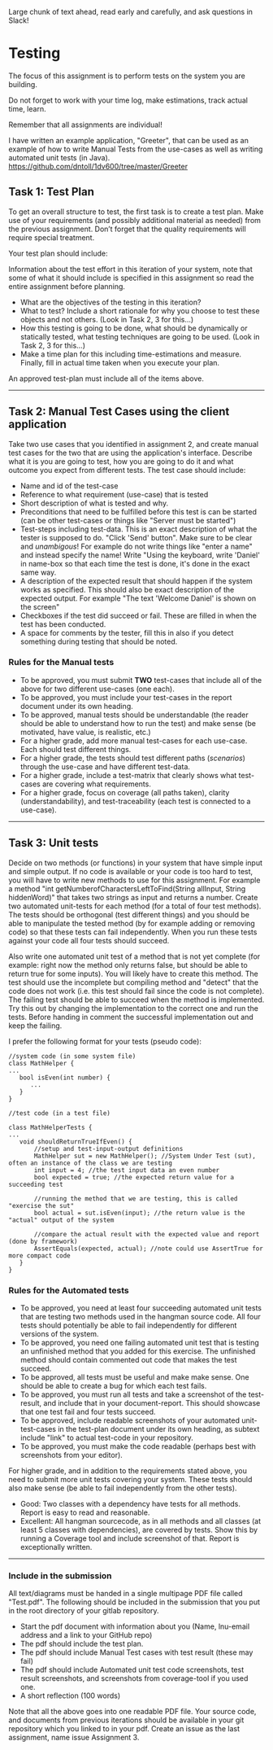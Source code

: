 Large chunk of text ahead, read early and carefully, and ask questions in Slack!

# Testing

The focus of this assignment is to perform tests on the system you are building. 

Do not forget to work with your time log, make estimations, track actual time, learn.

Remember that all assignments are individual!

I have written an example application, "Greeter", that can be used as an example of how to write Manual Tests from the use-cases as well as writing automated unit tests (in Java).
https://github.com/dntoll/1dv600/tree/master/Greeter

## Task 1: Test Plan
To get an overall structure to test, the first task is to create a test plan. Make use of your requirements (and possibly additional material as needed) from the previous assignment. Don’t forget that the quality requirements will require special treatment. 

Your test plan should include:

Information about the test effort in this iteration of your system, note that some of what it should include is specified in this assignment so read the entire assignment before planning.

* What are the objectives of the testing in this iteration?
* What to test? Include a short rationale for why you choose to test these objects and not others. (Look in Task 2, 3 for this...)
* How this testing is going to be done, what should be dynamically or statically tested, what testing techniques are going to be used. (Look in Task 2, 3 for this...)
* Make a time plan for this including time-estimations and measure. Finally, fill in actual time taken when you execute your plan. 

An approved test-plan must include all of the items above.

***

## Task 2: Manual Test Cases using the client application
Take two use cases that you identified in assignment 2, and create manual test cases for the two that are using the application's interface. Describe what it is you are going to test, how you are going to do it and what outcome you expect from different tests. The test case should include:

* Name and id of the test-case
* Reference to what requirement (use-case) that is tested
* Short description of what is tested and why.
* Preconditions that need to be fulfilled before this test is can be started (can be other test-cases or things like "Server must be started")
* Test-steps including test-data. This is an exact description of what the tester is supposed to do. "Click 'Send' button". Make sure to be clear and *unambigous*! For example do not write things like "enter a name" and instead specify the name! Write "Using the keyboard, write 'Daniel' in name-box so that each time the test is done, it's done in the exact same way.
* A description of the expected result that should happen if the system works as specified. This should also be exact description of the expected output. For example "The text 'Welcome Daniel' is shown on the screen"
* Checkboxes if the test did succeed or fail. These are filled in when the test has been conducted.
* A space for comments by the tester, fill this in also if you detect something during testing that should be noted.

### Rules for the Manual tests
* To be approved, you must submit **TWO** test-cases that include all of the above for two different use-cases (one each). 
* To be approved, you must include your test-cases in the report document under its own heading.
* To be approved, manual tests should be understandable (the reader should be able to understand how to run the test) and make sense (be motivated, have value, is realistic, etc.)
* For a higher grade, add more manual test-cases for each use-case. Each should test different things.
* For a higher grade, the tests should test different paths (*scenarios*) through the use-case and have different test-data. 
* For a higher grade, include a test-matrix that clearly shows what test-cases are covering what requirements. 
* For a higher grade, focus on coverage (all paths taken), clarity (understandability), and test-traceability (each test is connected to a use-case).

***

## Task 3: Unit tests
Decide on two methods (or functions) in your system that have simple input and simple output. If no code is available or your code is too hard to test, you will have to write new methods to use for this assignment. For example a method "int getNumberofCharactersLeftToFind(String allInput, String hiddenWord)" that takes two strings as input and returns a number. Create two automated unit-tests for each method (for a total of four test methods). The tests should be orthogonal (test different things) and you should be able to manipulate the tested method (by for example adding or removing code) so that these tests can fail independently. When you run these tests against your code all four tests should succeed.

Also write one automated unit test of a method that is not yet complete (for example: right now the method only returns false, but should be able to return true for some inputs). You will likely have to create this method. The test should use the incomplete but compiling method and "detect" that the code does not work (i.e. this test should fail since the code is not complete). The failing test should be able to succeed when the method is implemented. Try this out by changing the implementation to the correct one and run the tests. Before handing in comment the successful implementation out and keep the failing.

I prefer the following format for your tests (pseudo code):
```
//system code (in some system file)
class MathHelper {
...
   bool isEven(int number) {
      ...
   }
}
```
```
//test code (in a test file)

class MathHelperTests { 
...
   void shouldReturnTrueIfEven() {
       //setup and test-input-output definitions
       MathHelper sut = new MathHelper(); //System Under Test (sut), often an instance of the class we are testing
       int input = 4; //the test input data an even number
       bool expected = true; //the expected return value for a succeeding test

       //running the method that we are testing, this is called "exercise the sut"
       bool actual = sut.isEven(input); //the return value is the "actual" output of the system

       //compare the actual result with the expected value and report (done by framework)
       AssertEquals(expected, actual); //note could use AssertTrue for more compact code
   }
}

```


### Rules for the Automated tests
* To be approved, you need at least four succeeding automated unit tests that are testing two methods used in the hangman source code. All four tests should potentially be able to fail independently for different versions of the system.
* To be approved, you need one failing automated unit test that is testing an unfinished method that you added for this exercise. The unfinished method should contain commented out code that makes the test succeed.
* To be approved, all tests must be useful and make make sense. One should be able to create a bug for which each test fails. 
* To be approved, you must run all tests and take a screenshot of the test-result, and include that in your document-report. This should showcase that one test fail and four tests succeed.
* To be approved, include readable screenshots of your automated unit-test-cases in the test-plan document under its own heading, as subtext include "link" to actual test-code in your repository. 
* To be approved, you must make the code readable (perhaps best with screenshots from your editor).

For higher grade, and in addition to the requirements stated above, you need to submit more unit tests covering your system. These tests should also make sense (be able to fail independently from the other tests).
* Good: Two classes with a dependency have tests for all methods. Report is easy to read and reasonable.
* Excellent: All hangman sourcecode, as in all methods and all classes (at least 5 classes with dependencies), are covered by tests. Show this by running a Coverage tool and include screenshot of that. Report is exceptionally written.


***


### Include in the submission
All text/diagrams must be handed in a single multipage PDF file called "Test.pdf". The following should be included in the submission that you put in the root directory of your gitlab repository.
* Start the pdf document with information about you (Name, lnu-email address and a link to your GitHub repo)
* The pdf should include the test plan.
* The pdf should include Manual Test cases with test result (these may fail)
* The pdf should include Automated unit test code screenshots, test result screenshots, and screenshots from coverage-tool if you used one.
* A short reflection (100 words)

Note that all the above goes into one readable PDF file. 
Your source code, and documents from previous iterations should be available in your git repository which you linked to in your pdf.
Create an issue as the last assignment, name issue Assignment 3.
